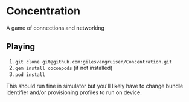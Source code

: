 Concentration
=============

A game of connections and networking

## Playing
1) `git clone git@github.com:gilesvangruisen/Concentration.git`
2) `gem install cocoapods` (if not installed)
3) `pod install`

This should run fine in simulator but you'll likely have to change bundle identifier and/or provisioning profiles to run on device.
